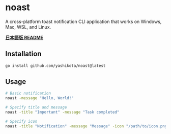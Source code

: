# noast

A cross-platform toast notification CLI application that works on Windows, Mac, WSL, and Linux.

**[日本語版 README](README_ja.md)**

## Installation

```bash
go install github.com/yashikota/noast@latest
```

## Usage

```bash
# Basic notification
noast -message "Hello, World!"

# Specify title and message
noast -title "Important" -message "Task completed"

# Specify icon
noast -title "Notification" -message "Message" -icon "/path/to/icon.png"
```

